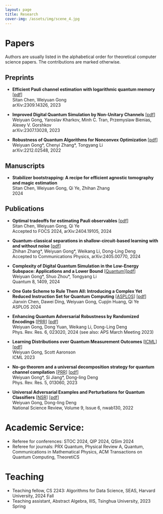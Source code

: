 ```yaml
---
layout: page
title: Research
cover-img: /assets/img/scene_4.jpg
---
```

# Papers

Authors are usually listed in the alphabetical order for theoretical computer science papers. The contributions are marked otherwise.

## Preprints
  
- **Efficient Pauli channel estimation with logarithmic quantum memory** [[pdf](https://arxiv.org/abs/2309.14326)]\
  Sitan Chen, Weiyuan Gong\
  arXiv:2309.14326, 2023
  
- **Improved Digital Quantum Simulation by Non-Unitary Channels** [[pdf](https://arxiv.org/abs/2307.13028)]\
  Weiyuan Gong, Yaroslav Kharkov, Minh C. Tran, Przemyslaw Bienias, Alexey V. Gorshkov\
  arXiv:2307.13028, 2023
  
- **Robustness of Quantum Algorithms for Nonconvex Optimization** [[pdf](https://arxiv.org/abs/2212.02548)]\
  Weiyuan Gong\*, Chenyi Zhang\*, Tongyang Li\
  arXiv:2212.02548, 2022

## Manuscripts

- **Stabilizer bootstrapping: A recipe for efficient agnostic tomography and magic estimation**\
  Sitan Chen, Weiyuan Gong, Qi Ye, Zhihan Zhang\
  2024

## Publications
  
- **Optimal tradeoffs for estimating Pauli observables** [[pdf](https://arxiv.org/abs/2404.19105)]\
  Sitan Chen, Weiyuan Gong, Qi Ye\
  Accepted to FOCS 2024, arXiv:2404.19105, 2024

- **Quantum-classical separations in shallow-circuit-based learning with and without noise** [[pdf](https://arxiv.org/abs/2405.00770)]\
  Zhihan Zhang\*, Weiyuan Gong\*, Weikang Li, Dong-Ling Deng\
  Accepted to Communications Physics, arXiv:2405.00770, 2024

- **Complexity of Digital Quantum Simulation in the Low-Energy Subspace: Applications and a Lower Bound** [[Quantum](https://quantum-journal.org/papers/q-2024-07-15-1409/)][[pdf](https://arxiv.org/abs/2312.08867)]\
  Weiyuan Gong\*, Shuo Zhou\*, Tongyang Li\
  Quantum 8, 1409, 2024

- **One Gate Scheme to Rule Them All: Introducing a Complex Yet Reduced Instruction Set for Quantum Computing** [[ASPLOS](https://dl.acm.org/doi/10.1145/3620665.3640386)] [[pdf](https://arxiv.org/abs/2312.05652)]\
  Jianxin Chen, Dawei Ding, Weiyuan Gong, Cupjin Huang, Qi Ye\
  ASPLOS 2024
  
- **Enhancing Quantum Adversarial Robustness by Randomized Encodings** [[PRR](https://journals.aps.org/prresearch/abstract/10.1103/PhysRevResearch.6.023020)] [[pdf](https://arxiv.org/abs/2212.02531)]\
  Weiyuan Gong, Dong Yuan, Weikang Li, Dong-Ling Deng\
  Phys. Rev. Res. 6, 023020, 2024 (see also: APS March Meeting 2023)
  
- **Learning Distributions over Quantum Measurement Outcomes** [[ICML](https://proceedings.mlr.press/v202/gong23a.html)] [[pdf](https://arxiv.org/abs/2209.03007)]\
  Weiyuan Gong, Scott Aaronson\
  ICML 2023
  
- **No-go theorem and a universal decomposition strategy for quantum channel compilation** [[PRR](https://journals.aps.org/prresearch/abstract/10.1103/PhysRevResearch.5.013060)] [[pdf](https://arxiv.org/abs/2111.02426)]\
  Weiyuan Gong\*, Si Jiang\*, Dong-ling Deng\
  Phys. Rev. Res. 5, 013060, 2023
  
- **Universal Adversarial Examples and Perturbations for Quantum Classifiers** [[NSR](https://academic.oup.com/nsr/article/9/6/nwab130/6325546)] [[pdf](https://arxiv.org/abs/2102.07788)]\
  Weiyuan Gong, Dong-ling Deng\
  National Science Review, Volume 9, Issue 6, nwab130, 2022


# Academic Service:

- Referee for conferences: STOC 2024, QIP 2024, QSim 2024
- Referee for journals: PRX Quantum, Physical Review A, Quantum, Communications in Mathematical Physics, ACM Transactions on Quantum Computing, TheoretiCS

# Teaching

- Teaching fellow, CS 2243: Algorithms for Data Science, SEAS, Harvard University, 2024 Fall
- Teaching assistant, Abstract Algebra, IIIS, Tsinghua University, 2023 Spring


